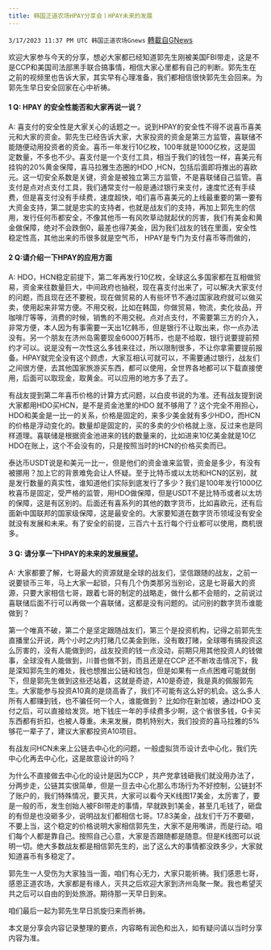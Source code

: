 ```yaml
---
title: 韩国正道农场HPAY分享会丨HPAY未来的发展
---
```

`3/17/2023 11:37 PM UTC 韩国正道农场Gnews` [轉載自GNews](https://gnews.org/articles/1023921)

欢迎大家参与今天的分享，想必大家都已经知道郭先生刚被美国FBI带走，这是不是CCP和美国司法部黑手联合搞事情，相信大家心里都有自己的判断。郭先生在之前的视频里也告诉大家，其实早有心理准备，我们都相信很快郭先生会回来。为郭先生早日安全回家在心中祈祷。

#### 1 Q: HPAY 的安全性能否和大家再说一说？

A: 喜支付的安全性是大家关心的话题之一。说到HPAY的安全性不得不说喜币喜美元和大家的资金。郭先生已经告诉大家，大家投资的资金是第三方监管，喜联储不能随便动用投资者的资金。喜币一年发行10亿枚，100年就是1000亿枚，这是固定数量，不多也不少。喜支付是一个支付工具，相当于我们的钱包一样，喜美元有挂钩的20%黄金保障，喜马拉雅生态圈的HDO ,HCN，包括后面即将推出的喜欧元。这一切安全系数是关键，资金是被独立第三方监管，不是喜联储自己监管。喜支付是点对点支付工具，我们通常支付一般是通过银行来支付，速度忙还有手续费，但是喜支付没有手续费，速度超快，咱们喜币喜美元的上线最重要的第一要有大资金支持，第二就是忠实的支持者，也就是战友们的支持，再加上郭先生的信用，发行任何币都安全，不像其他币一有风吹草动就起伏的厉害，我们有美金和黄金做保障，绝对不会跌倒0，最差也得7美金，因为我们战友的钱在里面，安全性稳定性高，其他出来的币很多就是空气币， HPAY是专门为支付喜币等而做的，

#### 2 Q:请介绍一下HPAY的应用方面

A: HDO，HCN稳定前提下，第二年再发行10亿枚，全球这么多国家都在互相做贸易，资金来往数量巨大，中间政府也抽税，现在喜支付出来了，可以解决大家支付的问题，而且现在还不要税，现在做贸易的人有些环节不通过国家政府就可以做买卖，使用起来非常方便。不用交税，比如在韩国，你做贸易，物流，卖化妆品，开咖啡厅等等，消费的时候，销售的不用交税。点对点支付，不需要第三方的介入，非常方便，本人因为有事需要一天出1亿韩币，但是银行不让取出来，你一点办法没有。另一个朋友在济州岛需要现金6000万韩币，也是不给取，银行说要提前预约才可以。说是没有一次性这么多钱来往过，所以限制很多，不让你拿需要提前报备。HPAY就完全没有这个顾虑，大家互相认可就可以，不需要通过银行，战友们之间很方便，去其他国家旅游买东西，都可以使用，全世界各地都可以下载直接使用，后面可以取现金，取黄金。可以应用的地方多了去了。

有战友提到第二年喜币价格的计算方式问题，以白皮书说的为准。还有战友提到说大家都用HDO买HCN，是不是资金池里的HDO 就不够用了？这个完全不用担心，HDO和美金是一比一的关系，价格是固定的，来多少美金就有多少HDO，而HCN的价格是浮动变化的。数量却是固定的，买的多卖的少价格就上涨，反过来也是同样道理。喜联储是根据资金池进来的钱的数量来的，比如进来10亿美金就是10亿HDO在账上，这个不会没有的，只是按照当时的HCN的价格买卖而已。

泰达币USDT说是和美元一比一，但是他们的资金谁来监管，资金是多少，有没有被挪用？加上它的背景难免会让人怀疑。至于比特币或以太坊和HCN的区别，就是发行数量的真实性，谁知道他们实际到底发行了多少？我们是100年发行1000亿枚喜币是固定，受严格的监管，用HDO做保障，但是USDT不是比特币或者以太坊的保障，这是有区别的。后面还有喜系列的其他的数字货币，比如喜欧元，还有后面新中国联邦的国家级保障，这是最安全的。大家要知道在数字货币领域没有安全就没有发展和未来。有了安全的前提，三百六十五行每个行业都可以使用，商机很多。

#### 3 Q: 请分享一下HPAY的未来的发展展望。

A: 大家都要了解，七哥最大的资源就是全球的战友们，坚信跟随的战友，之前一说要锁币三年，马上大家一起锁，只有几个伪类那另当别论，这是七哥最大的资源，只要大家相信七哥，跟着七哥的制定的战略走，做什么都不会赔的，之前说过喜联储后面不行可以再做一个喜联储，这都是没有问题的。试问别的数字货币谁能做到？

第一个唯真不破，第二个是坚定跟随战友们，第三个是投资机构，记得之前郭先生直播里公开说，两个小时之内打赌几亿美金到账，没有敢打赌，全球哪有搞投资这么厉害的，没有人能做到的，战友投资的钱一点没动，前期只用其他投资人的钱做事，全球没有人能做到，川普也做不到，而且还是在CCP 还不断攻击情况下，我是深知郭先生的难处，我也想推出公链和钱包，但是如果有一点点困难可能就倒下，但是郭先生做到这些还站着，这就是奇迹，A10是奇迹，我是真的佩服郭先生。大家能参与投资A10真的是烧高香了，我们不可能有这么好的机会。这么多人所有人都赚到钱，也不骗任何一个人，谁能做到？ 比如你在新加坡，通过HDO 支付之后，可以直接给发货。地下钱庄一年的手续费多少啊，这个省很多钱，G卡买东西都有折扣，也被人尊重。未来发展，商机特别大，我们投资的喜马拉雅的5%够花一辈子了，建议大家都投资A10项目。

有战友问HCN未来上公链去中心化的问题，一般虚拟货币设计去中心化，我们先中心化再去中心化，这是故意设计的吗？

为什么不直接做去中心化的设计是因为CCP ，共产党拿钱砸我们就没用办法了，分两步走，公链其实很简单，但是一旦去中心化那么市场行为不好控制，公链封不了账户的，我们特殊情况，要灭共，大家可以看今天K线图17美金，太厉害了，要是一般的币，发生创始人被FBI带走的事情，早就跌到1美金，甚至几毛钱了，砸盘的有但是也没砸多少，说明战友们都相信七哥。17.83美金，战友们千万不要砸，不要上当，这个稳定的价格说明大家相信郭先生，大家不是用嘴讲，而是行动。咱们每个人都是靠自己。按照自己心意，大家是否跟随都是随意。但是K线图可以说明一切。绝大多数战友都是相信郭先生的，出了这么大的事情都没跌多少，大家就知道喜币有多稳定了。

郭先生一人受伤为大家独当一面，咱们有心无力，大家只能祈祷。我们感恩七哥，感恩正道农场，大家都是有缘人，灭共之后欢迎大家到济州岛聚一聚。我也希望灭共之后可以自由的到处旅游。期待那一天早日到来。

咱们最后一起为郭先生早日凯旋归来而祈祷。

本文是分享会内容记录整理的要点，内容略有润色和出入，如有疑问请以当时分享内容为准。
